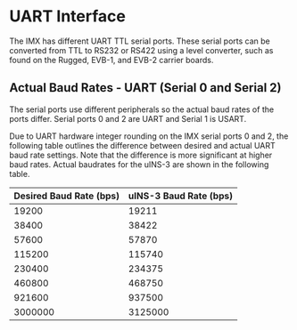 # UART Interface

The IMX has different UART TTL serial ports.  These serial ports can be converted from TTL to RS232 or RS422 using a level converter, such as found on the Rugged, EVB-1, and EVB-2 carrier boards. 

## Actual Baud Rates - UART (Serial 0 and Serial 2)

The serial ports use different peripherals so the actual baud rates of the ports differ. Serial ports 0 and 2 are UART and Serial 1 is USART.

Due to UART hardware integer rounding on the IMX serial ports 0 and 2, the following table outlines the difference between desired and actual UART baud rate settings. Note that the difference is more significant at higher baud rates.  Actual baudrates for the uINS-3 are shown in the following table.  

| Desired Baud Rate (bps) | uINS-3 Baud Rate (bps) |
| ----------------------- | ---------------------- |
| 19200                   | 19211                  |
| 38400                   | 38422                  |
| 57600                   | 57870                  |
| 115200                  | 115740                 |
| 230400                  | 234375                 |
| 460800                  | 468750                 |
| 921600                  | 937500                 |
| 3000000                 | 3125000                |

